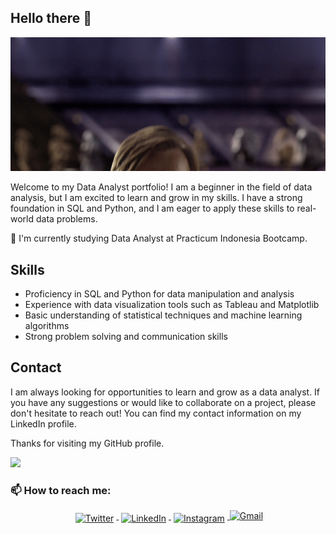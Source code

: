 ## Hello there 👋
<p align="center"> <img src="/MeagerHardtofindAlbertosaurus-size_restricted.gif"/>
 

Welcome to my Data Analyst portfolio! I am a beginner in the field of data analysis, but I am excited to learn and grow in my skills. I have a strong foundation in SQL and Python, and I am eager to apply these skills to real-world data problems.

🌱 I'm currently studying Data Analyst at Practicum Indonesia Bootcamp. 

## Skills
* Proficiency in SQL and Python for data manipulation and analysis
* Experience with data visualization tools such as Tableau and Matplotlib
* Basic understanding of statistical techniques and machine learning algorithms
* Strong problem solving and communication skills

## Contact
I am always looking for opportunities to learn and grow as a data analyst. If you have any suggestions or would like to collaborate on a project, please don't hesitate to reach out! You can find my contact information on my LinkedIn profile.

Thanks for visiting my GitHub profile.
  
  ![](https://komarev.com/ghpvc/?username=ShirotaT&color=blueviolet&style=for-the-badge&label=visitors)

### 📫 How to reach me:

<!-- For more icons please follow  https://github.com/MikeCodesDotNET/ColoredBadges -->
<p align="center">
  <a href="https://twitter.com/JibrilHandoyo">
    <img src="https://raw.githubusercontent.com/MikeCodesDotNET/MikeCodesDotNET/a8abbf37441f3253f74ea255a47f289208d7568c/Resources/twitter.svg" alt="Twitter" style="vertical-align:top; margin:4px">
  </a>  

  <a href="https://www.linkedin.com/in/mjibrilhandoyo/">
    <img src="https://raw.githubusercontent.com/MikeCodesDotNET/MikeCodesDotNET/a8abbf37441f3253f74ea255a47f289208d7568c/Resources/linkedIn.svg" alt="LinkedIn" style="vertical-align:top; margin:4px">
  </a>

  <a href="https://www.instagram.com/jibril.han/">
    <img src="https://raw.githubusercontent.com/MikeCodesDotNET/MikeCodesDotNET/a8abbf37441f3253f74ea255a47f289208d7568c/Resources/instagram.svg" alt="Instagram" style="vertical-align:top; margin:4px">
  </a>
  
  <a href="mailto:jibrilhandoyo@gmail.com">
    <img alt="Gmail" width="102" hight="102" src="https://github.com/Xx-Ashutosh-xX/Xx-Ashutosh-xX/blob/master/assets/icons/gmail.png" />
  </a>  
  



 
<!--
**ShirotaT/ShirotaT** is a ✨ _special_ ✨ repository because its `README.md` (this file) appears on your GitHub profile.

Here are some ideas to get you started:

- 🔭 I’m currently working on ...
- 🌱 I’m currently learning ...
- 👯 I’m looking to collaborate on ...
- 🤔 I’m looking for help with ...
- 💬 Ask me about ...
- 📫 How to reach me: ...
- 😄 Pronouns: ...
- ⚡ Fun fact: ...
-->
